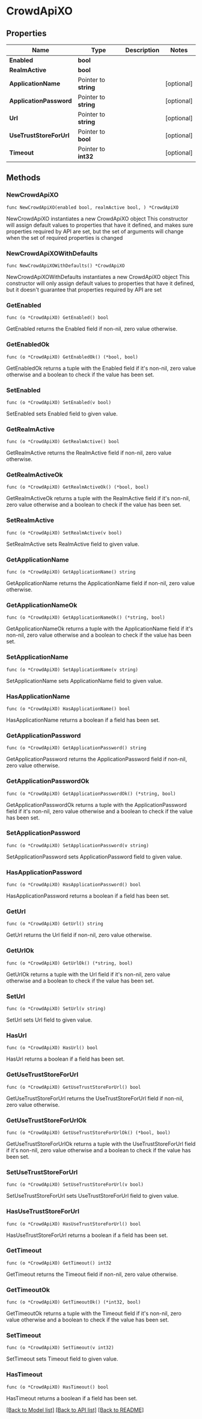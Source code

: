 # CrowdApiXO

## Properties

Name | Type | Description | Notes
------------ | ------------- | ------------- | -------------
**Enabled** | **bool** |  | 
**RealmActive** | **bool** |  | 
**ApplicationName** | Pointer to **string** |  | [optional] 
**ApplicationPassword** | Pointer to **string** |  | [optional] 
**Url** | Pointer to **string** |  | [optional] 
**UseTrustStoreForUrl** | Pointer to **bool** |  | [optional] 
**Timeout** | Pointer to **int32** |  | [optional] 

## Methods

### NewCrowdApiXO

`func NewCrowdApiXO(enabled bool, realmActive bool, ) *CrowdApiXO`

NewCrowdApiXO instantiates a new CrowdApiXO object
This constructor will assign default values to properties that have it defined,
and makes sure properties required by API are set, but the set of arguments
will change when the set of required properties is changed

### NewCrowdApiXOWithDefaults

`func NewCrowdApiXOWithDefaults() *CrowdApiXO`

NewCrowdApiXOWithDefaults instantiates a new CrowdApiXO object
This constructor will only assign default values to properties that have it defined,
but it doesn't guarantee that properties required by API are set

### GetEnabled

`func (o *CrowdApiXO) GetEnabled() bool`

GetEnabled returns the Enabled field if non-nil, zero value otherwise.

### GetEnabledOk

`func (o *CrowdApiXO) GetEnabledOk() (*bool, bool)`

GetEnabledOk returns a tuple with the Enabled field if it's non-nil, zero value otherwise
and a boolean to check if the value has been set.

### SetEnabled

`func (o *CrowdApiXO) SetEnabled(v bool)`

SetEnabled sets Enabled field to given value.


### GetRealmActive

`func (o *CrowdApiXO) GetRealmActive() bool`

GetRealmActive returns the RealmActive field if non-nil, zero value otherwise.

### GetRealmActiveOk

`func (o *CrowdApiXO) GetRealmActiveOk() (*bool, bool)`

GetRealmActiveOk returns a tuple with the RealmActive field if it's non-nil, zero value otherwise
and a boolean to check if the value has been set.

### SetRealmActive

`func (o *CrowdApiXO) SetRealmActive(v bool)`

SetRealmActive sets RealmActive field to given value.


### GetApplicationName

`func (o *CrowdApiXO) GetApplicationName() string`

GetApplicationName returns the ApplicationName field if non-nil, zero value otherwise.

### GetApplicationNameOk

`func (o *CrowdApiXO) GetApplicationNameOk() (*string, bool)`

GetApplicationNameOk returns a tuple with the ApplicationName field if it's non-nil, zero value otherwise
and a boolean to check if the value has been set.

### SetApplicationName

`func (o *CrowdApiXO) SetApplicationName(v string)`

SetApplicationName sets ApplicationName field to given value.

### HasApplicationName

`func (o *CrowdApiXO) HasApplicationName() bool`

HasApplicationName returns a boolean if a field has been set.

### GetApplicationPassword

`func (o *CrowdApiXO) GetApplicationPassword() string`

GetApplicationPassword returns the ApplicationPassword field if non-nil, zero value otherwise.

### GetApplicationPasswordOk

`func (o *CrowdApiXO) GetApplicationPasswordOk() (*string, bool)`

GetApplicationPasswordOk returns a tuple with the ApplicationPassword field if it's non-nil, zero value otherwise
and a boolean to check if the value has been set.

### SetApplicationPassword

`func (o *CrowdApiXO) SetApplicationPassword(v string)`

SetApplicationPassword sets ApplicationPassword field to given value.

### HasApplicationPassword

`func (o *CrowdApiXO) HasApplicationPassword() bool`

HasApplicationPassword returns a boolean if a field has been set.

### GetUrl

`func (o *CrowdApiXO) GetUrl() string`

GetUrl returns the Url field if non-nil, zero value otherwise.

### GetUrlOk

`func (o *CrowdApiXO) GetUrlOk() (*string, bool)`

GetUrlOk returns a tuple with the Url field if it's non-nil, zero value otherwise
and a boolean to check if the value has been set.

### SetUrl

`func (o *CrowdApiXO) SetUrl(v string)`

SetUrl sets Url field to given value.

### HasUrl

`func (o *CrowdApiXO) HasUrl() bool`

HasUrl returns a boolean if a field has been set.

### GetUseTrustStoreForUrl

`func (o *CrowdApiXO) GetUseTrustStoreForUrl() bool`

GetUseTrustStoreForUrl returns the UseTrustStoreForUrl field if non-nil, zero value otherwise.

### GetUseTrustStoreForUrlOk

`func (o *CrowdApiXO) GetUseTrustStoreForUrlOk() (*bool, bool)`

GetUseTrustStoreForUrlOk returns a tuple with the UseTrustStoreForUrl field if it's non-nil, zero value otherwise
and a boolean to check if the value has been set.

### SetUseTrustStoreForUrl

`func (o *CrowdApiXO) SetUseTrustStoreForUrl(v bool)`

SetUseTrustStoreForUrl sets UseTrustStoreForUrl field to given value.

### HasUseTrustStoreForUrl

`func (o *CrowdApiXO) HasUseTrustStoreForUrl() bool`

HasUseTrustStoreForUrl returns a boolean if a field has been set.

### GetTimeout

`func (o *CrowdApiXO) GetTimeout() int32`

GetTimeout returns the Timeout field if non-nil, zero value otherwise.

### GetTimeoutOk

`func (o *CrowdApiXO) GetTimeoutOk() (*int32, bool)`

GetTimeoutOk returns a tuple with the Timeout field if it's non-nil, zero value otherwise
and a boolean to check if the value has been set.

### SetTimeout

`func (o *CrowdApiXO) SetTimeout(v int32)`

SetTimeout sets Timeout field to given value.

### HasTimeout

`func (o *CrowdApiXO) HasTimeout() bool`

HasTimeout returns a boolean if a field has been set.


[[Back to Model list]](../README.md#documentation-for-models) [[Back to API list]](../README.md#documentation-for-api-endpoints) [[Back to README]](../README.md)



